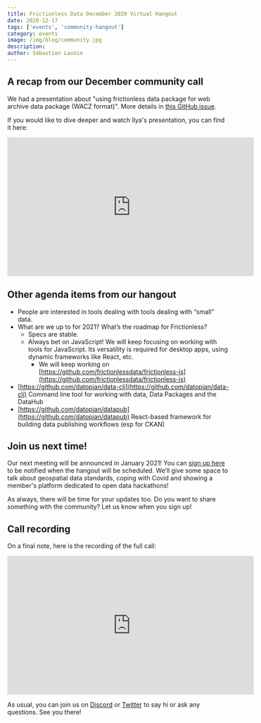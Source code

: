 ```yaml
---
title: Frictionless Data December 2020 Virtual Hangout
date: 2020-12-17
tags: ['events', 'community-hangout']
category: events
image: /img/blog/community.jpg
description:
author: Sébastien Lavoie
---
```


## A recap from our December community call

We had a presentation about "using frictionless data package for web archive data package (WACZ format)". More details in [this GitHub issue](https://github.com/frictionlessdata/forum/issues/69).

If you would like to dive deeper and watch Ilya's presentation, you can find it here:

<iframe width="560" height="315" src="https://www.youtube.com/embed/2aeRcEMmmSs" frameborder="0" allow="accelerometer; autoplay; encrypted-media; gyroscope; picture-in-picture" allowfullscreen></iframe>

## Other agenda items from our hangout

* People are interested in tools dealing with tools dealing with “small” data.
* What are we up to for 2021? What’s the roadmap for Frictionless?
  * Specs are stable.
  * Always bet on JavaScript! We will keep focusing on working with tools for JavaScript. Its versatility is required for desktop apps, using dynamic frameworks like React, etc.
    * We will keep working on [https://github.com/frictionlessdata/frictionless-js](https://github.com/frictionlessdata/frictionless-js)
* [https://github.com/datopian/data-cli](https://github.com/datopian/data-cli) Command line tool for working with data, Data Packages and the DataHub
* [https://github.com/datopian/datapub](https://github.com/datopian/datapub) React-based framework for building data publishing workflows (esp for CKAN)

## Join us next time!

Our next meeting will be announced in January 2021! You can [sign up here](https://forms.gle/5HeMrt2MDCYSYWxT8) to be notified when the hangout will be scheduled. We’ll give some space to talk about geospatial data standards, coping with Covid and showing a member's platform dedicated to open data hackathons!

As always, there will be time for your updates too. Do you want to share something with the community? Let us know when you sign up!

## Call recording

On a final note, here is the recording of the full call:

<iframe width="560" height="315" src="https://www.youtube.com/embed/lquzoKn9Flo" frameborder="0" allow="accelerometer; autoplay; encrypted-media; gyroscope; picture-in-picture" allowfullscreen></iframe>

As usual, you can join us on [Discord](https://discord.com/invite/j9DNFNw) or [Twitter](https://twitter.com/frictionlessd8a) to say hi or ask any questions. See you there!
